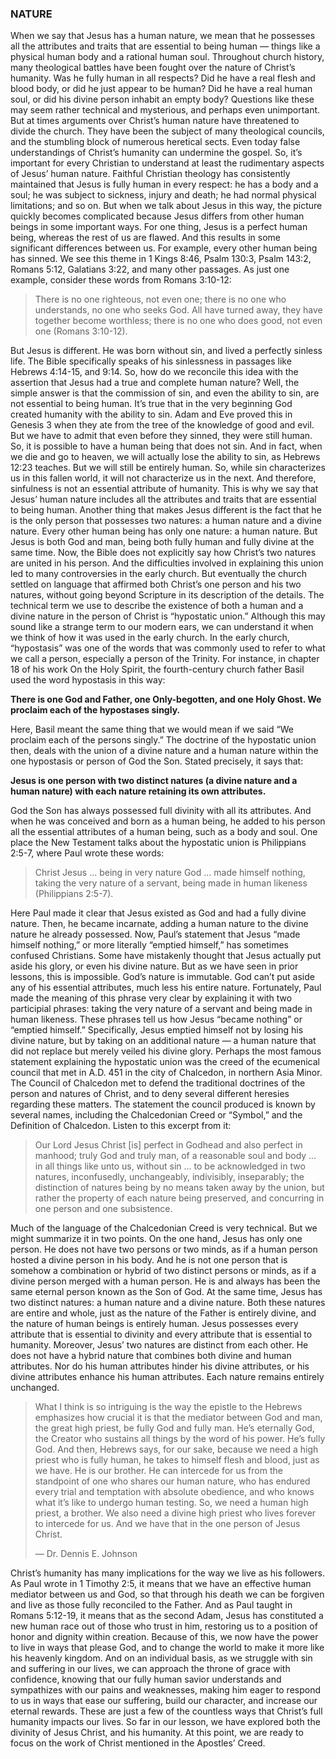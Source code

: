 ### NATURE

When we say that Jesus has a human nature, we mean that he possesses all the attributes and traits that are essential to being human — things like a physical human body and a rational human soul.
Throughout church history, many theological battles have been fought over the nature of Christ’s humanity. Was he fully human in all respects? Did he have a real flesh and blood body, or did he just appear to be human? Did he have a real human soul, or did his divine person inhabit an empty body? Questions like these may seem rather technical and mysterious, and perhaps even unimportant. But at times arguments over Christ’s human nature have threatened to divide the church. They have been the subject of many theological councils, and the stumbling block of numerous heretical sects. Even today false understandings of Christ’s humanity can undermine the gospel. So, it’s important for every Christian to understand at least the rudimentary aspects of Jesus’ human nature.
Faithful Christian theology has consistently maintained that Jesus is fully human in every respect: he has a body and a soul; he was subject to sickness, injury and death; he had normal physical limitations; and so on. 
But when we talk about Jesus in this way, the picture quickly becomes complicated because Jesus differs from other human beings in some important ways. For one thing, Jesus is a perfect human being, whereas the rest of us are flawed. And this results in some significant differences between us. For example, every other human being has sinned. We see this theme in 1 Kings 8:46, Psalm 130:3, Psalm 143:2, Romans 5:12, Galatians 3:22, and many other passages. As just one example, consider these words from Romans 3:10-12:

> There is no one righteous, not even one; there is no one who understands, no one who seeks God. All have turned away, they have together become worthless; there is no one who does good, not even one (Romans 3:10-12).

But Jesus is different. He was born without sin, and lived a perfectly sinless life. The Bible specifically speaks of his sinlessness in passages like Hebrews 4:14-15, and 9:14. So, how do we reconcile this idea with the assertion that Jesus had a true and complete human nature? Well, the simple answer is that the commission of sin, and even the ability to sin, are not essential to being human. 
It’s true that in the very beginning God created humanity with the ability to sin. Adam and Eve proved this in Genesis 3 when they ate from the tree of the knowledge of good and evil. But we have to admit that even before they sinned, they were still human. So, it is possible to have a human being that does not sin. And in fact, when we die and go to heaven, we will actually lose the ability to sin, as Hebrews 12:23 teaches. But we will still be entirely human. So, while sin characterizes us in this fallen world, it will not characterize us in the next. And therefore, sinfulness is not an essential attribute of humanity. This is why we say that Jesus’ human nature includes all the attributes and traits that are essential to being human.
Another thing that makes Jesus different is the fact that he is the only person that possesses two natures: a human nature and a divine nature. Every other human being has only one nature: a human nature. But Jesus is both God and man, being both fully human and fully divine at the same time. Now, the Bible does not explicitly say how Christ’s two natures are united in his person. And the difficulties involved in explaining this union led to many controversies in the early church. But eventually the church settled on language that affirmed both Christ’s one person and his two natures, without going beyond Scripture in its description of the details. 
The technical term we use to describe the existence of both a human and a divine nature in the person of Christ is “hypostatic union.” Although this may sound like a strange term to our modern ears, we can understand it when we think of how it was used in the early church. In the early church, “hypostasis” was one of the words that was commonly used to refer to what we call a person, especially a person of the Trinity.
For instance, in chapter 18 of his work On the Holy Spirit, the fourth-century church father Basil used the word hypostasis in this way:

**There is one God and Father, one Only-begotten, and one Holy Ghost. We proclaim each of the hypostases singly.**

Here, Basil meant the same thing that we would mean if we said “We proclaim each of the persons singly.” The doctrine of the hypostatic union then, deals with the union of a divine nature and a human nature within the one hypostasis or person of God the Son. Stated precisely, it says that:

**Jesus is one person with two distinct natures (a divine nature and a human nature) with each nature retaining its own attributes.**

God the Son has always possessed full divinity with all its attributes. And when he was conceived and born as a human being, he added to his person all the essential attributes of a human being, such as a body and soul. 
One place the New Testament talks about the hypostatic union is Philippians 2:5-7, where Paul wrote these words:

> Christ Jesus … being in very nature God … made himself nothing, taking the very nature of a servant, being made in human likeness (Philippians 2:5-7).

Here Paul made it clear that Jesus existed as God and had a fully divine nature. Then, he became incarnate, adding a human nature to the divine nature he already possessed. Now, Paul’s statement that Jesus “made himself nothing,” or more literally “emptied himself,” has sometimes confused Christians.
Some have mistakenly thought that Jesus actually put aside his glory, or even his divine nature. But as we have seen in prior lessons, this is impossible. God’s nature is immutable. God can’t put aside any of his essential attributes, much less his entire nature. 
Fortunately, Paul made the meaning of this phrase very clear by explaining it with two participial phrases: taking the very nature of a servant and being made in human likeness. These phrases tell us how Jesus “became nothing” or “emptied himself.” Specifically, Jesus emptied himself not by losing his divine nature, but by taking on an additional nature — a human nature that did not replace but merely veiled his divine glory.
Perhaps the most famous statement explaining the hypostatic union was the creed of the ecumenical council that met in A.D. 451 in the city of Chalcedon, in northern Asia Minor. The Council of Chalcedon met to defend the traditional doctrines of the person and natures of Christ, and to deny several different heresies regarding these matters.
The statement the council produced is known by several names, including the Chalcedonian Creed or “Symbol,” and the Definition of Chalcedon. Listen to this excerpt from it:

> Our Lord Jesus Christ [is] perfect in Godhead and also perfect in manhood; truly God and truly man, of a reasonable soul and body … in all things like unto us, without sin … to be acknowledged in two natures, inconfusedly, unchangeably, indivisibly, inseparably; the distinction of natures being by no means taken away by the union, but rather the property of each nature being preserved, and concurring in one person and one subsistence.

Much of the language of the Chalcedonian Creed is very technical. But we might summarize it in two points. On the one hand, Jesus has only one person. He does not have two persons or two minds, as if a human person hosted a divine person in his body. And he is not one person that is somehow a combination or hybrid of two distinct persons or minds, as if a divine person merged with a human person. He is and always has been the same eternal person known as the Son of God.
At the same time, Jesus has two distinct natures: a human nature and a divine nature. Both these natures are entire and whole, just as the nature of the Father is entirely divine, and the nature of human beings is entirely human. Jesus possesses every attribute that is essential to divinity and every attribute that is essential to humanity.
Moreover, Jesus’ two natures are distinct from each other. He does not have a hybrid nature that combines both divine and human attributes. Nor do his human attributes hinder his divine attributes, or his divine attributes enhance his human attributes. Each nature remains entirely unchanged.

> What I think is so intriguing is the way the epistle to the Hebrews emphasizes how crucial it is that the mediator between God and man, the great high priest, be fully God and fully man. He’s eternally God, the Creator who sustains all things by the word of his power. He’s fully God. And then, Hebrews says, for our sake, because we need a high priest who is fully human, he takes to himself flesh and blood, just as we have. He is our brother. He can intercede for us from the standpoint of one who shares our human nature, who has endured every trial and temptation with absolute obedience, and who knows what it’s like to undergo human testing. So, we need a human high priest, a brother. We also need a divine high priest who lives forever to intercede for us. And we have that in the one person of Jesus Christ. 
> 
> —	Dr. Dennis E. Johnson

Christ’s humanity has many implications for the way we live as his followers. As Paul wrote in 1 Timothy 2:5, it means that we have an effective human mediator between us and God, so that through his death we can be forgiven and live as those fully reconciled to the Father. And as Paul taught in Romans 5:12-19, it means that as the second Adam, Jesus has constituted a new human race out of those who trust in him, restoring us to a position of honor and dignity within creation. Because of this, we now have the power to live in ways that please God, and to change the world to make it more like his heavenly kingdom. And on an individual basis, as we struggle with sin and suffering in our lives, we can approach the throne of grace with confidence, knowing that our fully human savior understands and sympathizes with our pains and weaknesses, making him eager to respond to us in ways that ease our suffering, build our character, and increase our eternal rewards. These are just a few of the countless ways that Christ’s full humanity impacts our lives.
So far in our lesson, we have explored both the divinity of Jesus Christ, and his humanity. At this point, we are ready to focus on the work of Christ mentioned in the Apostles’ Creed.

